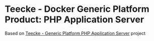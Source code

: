 # Teecke - Docker Generic Platform Product: PHP Application Server

Based on [Teecke - Generic Platform PHP Application Server](https://github.com/teecke/gp-php) project

